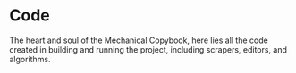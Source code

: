 # Code

The heart and soul of the Mechanical Copybook, here lies all the code created in building and running the project, including scrapers, editors, and algorithms.
